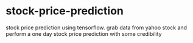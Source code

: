 # stock-price-prediction
stock price prediction using tensorflow. grab data from yahoo stock and perform a one day stock price prediction with some credibility
